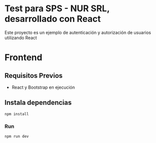 # Test para SPS - NUR SRL, desarrollado con React

Este proyecto es un ejemplo de autenticación y autorización de usuarios utilizando React

# Frontend

## Requisitos Previos

- React y Bootstrap en ejecución


## Instala dependencias
```
npm install
```

### Run 
```
npm run dev
```